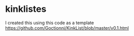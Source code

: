 # kinklistes

I created this using this code as a template https://github.com/Goctionni/KinkList/blob/master/v0.1.html
